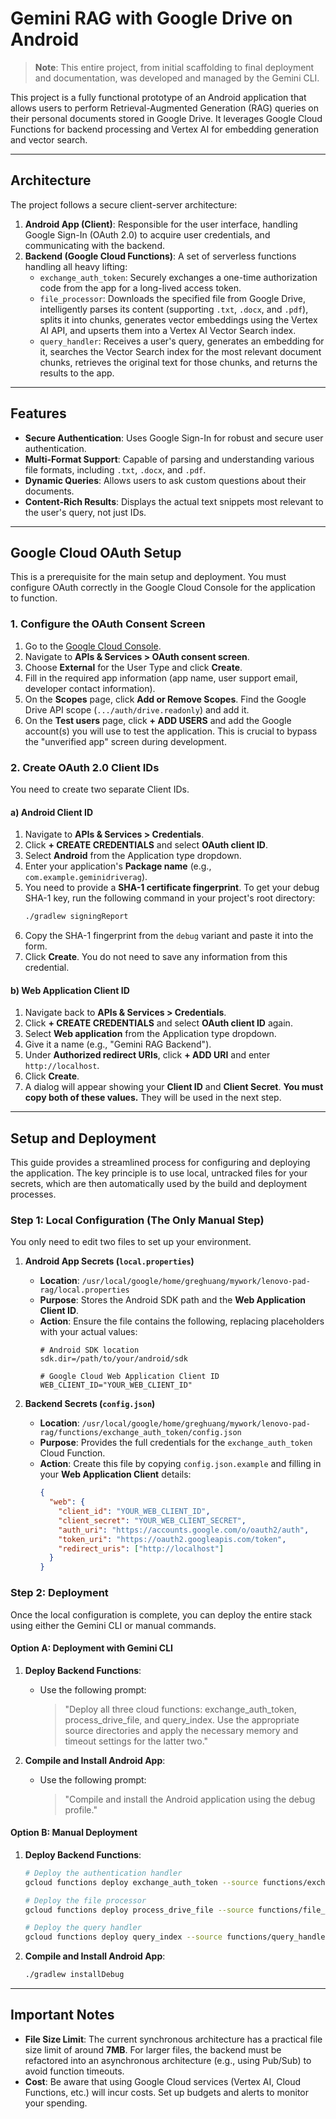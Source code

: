 # Gemini RAG with Google Drive on Android

> **Note**: This entire project, from initial scaffolding to final deployment and documentation, was developed and managed by the Gemini CLI.

This project is a fully functional prototype of an Android application that allows users to perform Retrieval-Augmented Generation (RAG) queries on their personal documents stored in Google Drive. It leverages Google Cloud Functions for backend processing and Vertex AI for embedding generation and vector search.

---

## Architecture

The project follows a secure client-server architecture:

1.  **Android App (Client)**: Responsible for the user interface, handling Google Sign-In (OAuth 2.0) to acquire user credentials, and communicating with the backend.
2.  **Backend (Google Cloud Functions)**: A set of serverless functions handling all heavy lifting:
    *   `exchange_auth_token`: Securely exchanges a one-time authorization code from the app for a long-lived access token.
    *   `file_processor`: Downloads the specified file from Google Drive, intelligently parses its content (supporting `.txt`, `.docx`, and `.pdf`), splits it into chunks, generates vector embeddings using the Vertex AI API, and upserts them into a Vertex AI Vector Search index.
    *   `query_handler`: Receives a user's query, generates an embedding for it, searches the Vector Search index for the most relevant document chunks, retrieves the original text for those chunks, and returns the results to the app.

---

## Features

*   **Secure Authentication**: Uses Google Sign-In for robust and secure user authentication.
*   **Multi-Format Support**: Capable of parsing and understanding various file formats, including `.txt`, `.docx`, and `.pdf`.
*   **Dynamic Queries**: Allows users to ask custom questions about their documents.
*   **Content-Rich Results**: Displays the actual text snippets most relevant to the user's query, not just IDs.

---

## Google Cloud OAuth Setup

This is a prerequisite for the main setup and deployment. You must configure OAuth correctly in the Google Cloud Console for the application to function.

### 1. Configure the OAuth Consent Screen

1.  Go to the [Google Cloud Console](https://console.cloud.google.com/).
2.  Navigate to **APIs & Services > OAuth consent screen**.
3.  Choose **External** for the User Type and click **Create**.
4.  Fill in the required app information (app name, user support email, developer contact information).
5.  On the **Scopes** page, click **Add or Remove Scopes**. Find the Google Drive API scope (`.../auth/drive.readonly`) and add it.
6.  On the **Test users** page, click **+ ADD USERS** and add the Google account(s) you will use to test the application. This is crucial to bypass the "unverified app" screen during development.

### 2. Create OAuth 2.0 Client IDs

You need to create two separate Client IDs.

#### a) Android Client ID

1.  Navigate to **APIs & Services > Credentials**.
2.  Click **+ CREATE CREDENTIALS** and select **OAuth client ID**.
3.  Select **Android** from the Application type dropdown.
4.  Enter your application's **Package name** (e.g., `com.example.geminidriverag`).
5.  You need to provide a **SHA-1 certificate fingerprint**. To get your debug SHA-1 key, run the following command in your project's root directory:
    ```bash
    ./gradlew signingReport
    ```
6.  Copy the SHA-1 fingerprint from the `debug` variant and paste it into the form.
7.  Click **Create**. You do not need to save any information from this credential.

#### b) Web Application Client ID

1.  Navigate back to **APIs & Services > Credentials**.
2.  Click **+ CREATE CREDENTIALS** and select **OAuth client ID** again.
3.  Select **Web application** from the Application type dropdown.
4.  Give it a name (e.g., "Gemini RAG Backend").
5.  Under **Authorized redirect URIs**, click **+ ADD URI** and enter `http://localhost`.
6.  Click **Create**.
7.  A dialog will appear showing your **Client ID** and **Client Secret**. **You must copy both of these values.** They will be used in the next step.

---

## Setup and Deployment

This guide provides a streamlined process for configuring and deploying the application. The key principle is to use local, untracked files for your secrets, which are then automatically used by the build and deployment processes.

### Step 1: Local Configuration (The Only Manual Step)

You only need to edit two files to set up your environment.

1.  **Android App Secrets (`local.properties`)**
    *   **Location**: `/usr/local/google/home/greghuang/mywork/lenovo-pad-rag/local.properties`
    *   **Purpose**: Stores the Android SDK path and the **Web Application Client ID**.
    *   **Action**: Ensure the file contains the following, replacing placeholders with your actual values:
        ```properties
        # Android SDK location
        sdk.dir=/path/to/your/android/sdk

        # Google Cloud Web Application Client ID
        WEB_CLIENT_ID="YOUR_WEB_CLIENT_ID"
        ```

2.  **Backend Secrets (`config.json`)**
    *   **Location**: `/usr/local/google/home/greghuang/mywork/lenovo-pad-rag/functions/exchange_auth_token/config.json`
    *   **Purpose**: Provides the full credentials for the `exchange_auth_token` Cloud Function.
    *   **Action**: Create this file by copying `config.json.example` and filling in your **Web Application Client** details:
        ```json
        {
          "web": {
            "client_id": "YOUR_WEB_CLIENT_ID",
            "client_secret": "YOUR_WEB_CLIENT_SECRET",
            "auth_uri": "https://accounts.google.com/o/oauth2/auth",
            "token_uri": "https://oauth2.googleapis.com/token",
            "redirect_uris": ["http://localhost"]
          }
        }
        ```

### Step 2: Deployment

Once the local configuration is complete, you can deploy the entire stack using either the Gemini CLI or manual commands.

#### Option A: Deployment with Gemini CLI

1.  **Deploy Backend Functions**:
    *   Use the following prompt:
        > "Deploy all three cloud functions: exchange_auth_token, process_drive_file, and query_index. Use the appropriate source directories and apply the necessary memory and timeout settings for the latter two."

2.  **Compile and Install Android App**:
    *   Use the following prompt:
        > "Compile and install the Android application using the debug profile."

#### Option B: Manual Deployment

1.  **Deploy Backend Functions**:
    ```bash
    # Deploy the authentication handler
    gcloud functions deploy exchange_auth_token --source functions/exchange_auth_token --trigger-http --runtime python311 --region us-central1 --allow-unauthenticated

    # Deploy the file processor
    gcloud functions deploy process_drive_file --source functions/file_processor --trigger-http --runtime python311 --region us-central1 --allow-unauthenticated --timeout 540s --memory 1GiB

    # Deploy the query handler
    gcloud functions deploy query_index --source functions/query_handler --trigger-http --runtime python311 --region us-central1 --allow-unauthenticated --timeout 540s --memory 1GiB
    ```

2.  **Compile and Install Android App**:
    ```bash
    ./gradlew installDebug
    ```

---

## Important Notes

*   **File Size Limit**: The current synchronous architecture has a practical file size limit of around **7MB**. For larger files, the backend must be refactored into an asynchronous architecture (e.g., using Pub/Sub) to avoid function timeouts.
*   **Cost**: Be aware that using Google Cloud services (Vertex AI, Cloud Functions, etc.) will incur costs. Set up budgets and alerts to monitor your spending.
